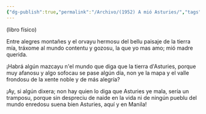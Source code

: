 ```yaml
---
{"dg-publish":true,"permalink":"/Archivo/(1952) A mió Asturies/","tags":["#Siglo_20","a1952","central","Anxelu","escrito","Mieres","poema"]}
---
```


(libro físico)

Entre alegres montañes y el orvayu hermosu
del bellu paisaje de la tierra mía,
tráxome al mundo contentu y gozosu,
la que yo mas amo; mió madre querida.

¡Habrá algún mazcayu n'el mundo que diga que la tierra d'Asturies,
porque muy afanosu y algo sofocau se pase algún día,
non ye la mapa y el valle frondosu
de la xente noble y de más alegría?

¡Ay, si algún dixera; non hay quien lo diga
que Asturies ye mala, sería un tramposu,
porque sin despreciu de naide en la vida
ni de ningún pueblu del mundo enredosu
suena bien Asturies, aquí y en Manila!